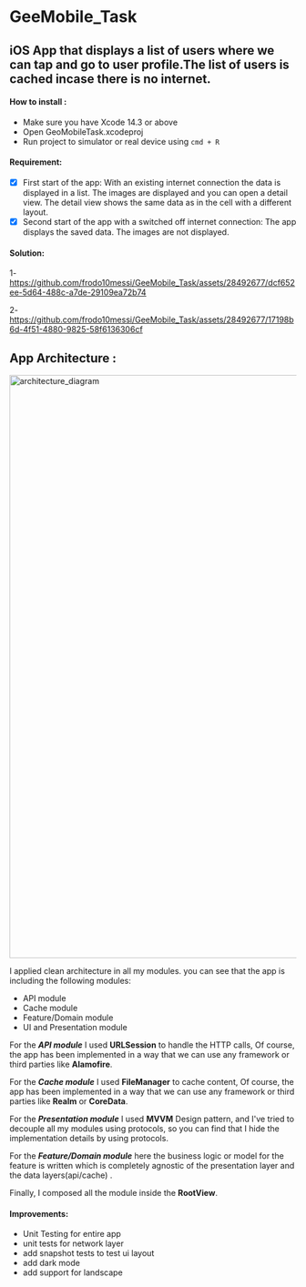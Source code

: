 # GeeMobile_Task

## iOS App that displays a list of users where we can tap and go to user profile.The list of users is cached incase there is no internet.

#### How to install :
- Make sure you have Xcode 14.3 or above
- Open GeoMobileTask.xcodeproj
- Run project to simulator or real device using `cmd + R`


 #### Requirement:

- [x] First start of the app: With an existing internet connection the data is displayed in a list. The images are displayed and you can open a detail view. The detail view shows the same data as in the cell with a different layout.
- [x] Second start of the app with a switched off internet connection:  The app displays the saved data. The images are not displayed.

#### Solution:
1- https://github.com/frodo10messi/GeeMobile_Task/assets/28492677/dcf652ee-5d64-488c-a7de-29109ea72b74

2- https://github.com/frodo10messi/GeeMobile_Task/assets/28492677/17198b6d-4f51-4880-9825-58f6136306cf

## App Architecture :

<img width="1025" alt="architecture_diagram" src="https://github.com/frodo10messi/GeeMobile_Task/assets/28492677/ea0a4bb3-b00f-4003-b3bb-479c3e3b408c">

I applied clean architecture in all my modules. you can see that the app is including the following modules:
 - API module
 - Cache module
 - Feature/Domain module
 - UI and Presentation module

For the ***API module*** I used **URLSession** to handle the HTTP calls, Of course, the app has been implemented in a way that we can use any framework or third parties like **Alamofire**.

For the ***Cache module*** I used **FileManager** to cache content, Of course, the app has been implemented in a way that we can use any framework or third parties like **Realm** or **CoreData**.

For the ***Presentation module*** I used **MVVM** Design pattern, and I've tried to decouple all my modules using protocols, so you can find that I hide the implementation details by using protocols. 

For the ***Feature/Domain module*** here the business logic or model for the feature is written which is completely agnostic of the presentation layer and the data layers(api/cache) .

Finally, I composed all the module inside the **RootView**.

#### Improvements:
- Unit Testing for entire app
- unit tests for network layer
- add snapshot tests to test ui layout
- add dark mode 
- add support for landscape




 

 


 


 

